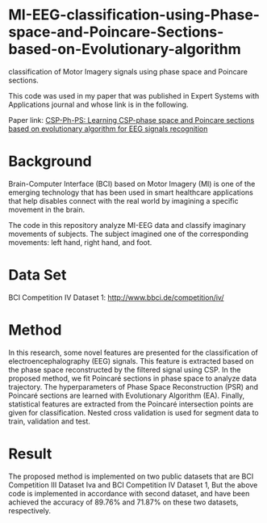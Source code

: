 # MI-EEG-classification-using-Phase-space-and-Poincare-Sections-based-on-Evolutionary-algorithm
classification of Motor Imagery signals using phase space and Poincare sections.

This code was used in my paper that was published in Expert Systems with Applications journal and whose link is in the following.

Paper link: [CSP-Ph-PS: Learning CSP-phase space and Poincare sections based on evolutionary algorithm for EEG signals recognition](https://www.sciencedirect.com/science/article/abs/pii/S0957417422016700)

# Background
Brain-Computer Interface (BCI) based on Motor Imagery (MI) is one of the emerging technology that has been used in smart healthcare applications that help disables connect with the real world by imagining a specific movement in the brain.

The code in this repository analyze MI-EEG data and classify imaginary movements of subjects. The subject imagined one of the corresponding movements: left hand, right hand, and foot. 

# Data Set
BCI Competition IV Dataset 1: http://www.bbci.de/competition/iv/

# Method
In this research, some novel features are presented for the classification of electroencephalography (EEG) signals. This feature is extracted based on the phase space reconstructed by the filtered signal using CSP. In the proposed method, we fit Poincaré sections in phase space to analyze data trajectory. The hyperparameters of Phase Space Reconstruction (PSR) and Poincaré sections are learned with Evolutionary Algorithm (EA). Finally, statistical features are extracted from the Poincaré intersection points are given for classification. Nested cross validation is used for segment data to train, validation and test.

# Result
The proposed method is implemented on two public datasets that are BCI Competition III Dataset Iva and BCI Competition IV Dataset 1, But the above code is implemented in accordance with second dataset, and have been achieved the accuracy of 89.76% and 71.87% on these two datasets, respectively.
